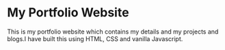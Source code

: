 # **My Portfolio Website**
This is my portfolio website which contains my details and my projects and blogs.I have built this using HTML, CSS and vanilla Javascript.


